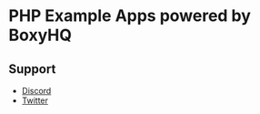 # PHP Example Apps powered by BoxyHQ

## Support

- [Discord](https://discord.gg/uyb7pYt4Pa)
- [Twitter](https://twitter.com/boxyhq)
